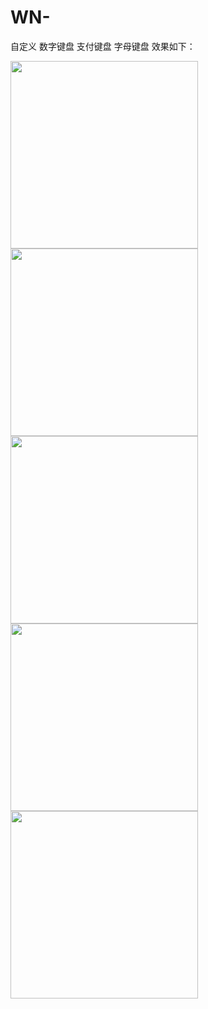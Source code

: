 # WN-
自定义 数字键盘 支付键盘 字母键盘
效果如下：

<img src="http://7xj1l8.com1.z0.glb.clouddn.com/Simulator%20Screen%20Shot%20-%20iPhone%208%20Plus%20-%202018-01-09%20at%2018.43.09.png" width = "300" />
<img src="http://7xj1l8.com1.z0.glb.clouddn.com/Simulator%20Screen%20Shot%20-%20iPhone%208%20Plus%20-%202018-01-09%20at%2018.43.14.png" width = "300" />
<img src="http://7xj1l8.com1.z0.glb.clouddn.com/Simulator%20Screen%20Shot%20-%20iPhone%208%20Plus%20-%202018-01-09%20at%2018.43.18.png" width = "300" />
<img src="http://7xj1l8.com1.z0.glb.clouddn.com/Simulator%20Screen%20Shot%20-%20iPhone%208%20Plus%20-%202018-01-09%20at%2018.43.21.png" width = "300" />
<img src="http://7xj1l8.com1.z0.glb.clouddn.com/Simulator%20Screen%20Shot%20-%20iPhone%208%20Plus%20-%202018-01-09%20at%2018.43.04.png" width = "300" />
